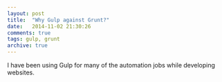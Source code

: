 ```yaml
---
layout: post
title:  "Why Gulp against Grunt?"
date:   2014-11-02 21:30:26
comments: true
tags: gulp, grunt
archive: true
---
```


I have been using Gulp for many of the automation jobs while developing websites. 